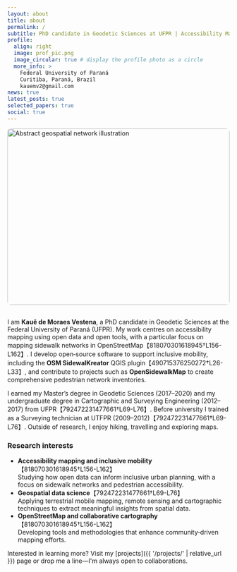 ```yaml
---
layout: about
title: about
permalink: /
subtitle: PhD candidate in Geodetic Sciences at UFPR | Accessibility Mapping & OpenStreetMap
profile:
  align: right
  image: prof_pic.png
  image_circular: true # display the profile photo as a circle
  more_info: >
    Federal University of Paraná
    Curitiba, Paraná, Brazil
    kauemv2@gmail.com
news: true
latest_posts: true
selected_papers: true
social: true
---
```


<!-- Hero image -->
<img src="{{ '/assets/img/hero.png' | relative_url }}" alt="Abstract geospatial network illustration" style="width:100%; max-height:400px; object-fit:cover; border-radius:0.5rem; margin-bottom:1rem;" />

I am **Kauê de Moraes Vestena**, a PhD candidate in Geodetic Sciences at the Federal University of Paraná (UFPR). My work centres on accessibility mapping using open data and open tools, with a particular focus on mapping sidewalk networks in OpenStreetMap【818070301618945†L156-L162】. I develop open‑source software to support inclusive mobility, including the **OSM SidewalKreator** QGIS plugin【490715376250272†L26-L33】, and contribute to projects such as **OpenSidewalkMap** to create comprehensive pedestrian network inventories.

I earned my Master’s degree in Geodetic Sciences (2017–2020) and my undergraduate degree in Cartographic and Surveying Engineering (2012–2017) from UFPR【792472231477661†L69-L76】. Before university I trained as a Surveying technician at UTFPR (2009–2012)【792472231477661†L69-L76】. Outside of research, I enjoy hiking, travelling and exploring maps.

### Research interests

- **Accessibility mapping and inclusive mobility**【818070301618945†L156-L162】  
  Studying how open data can inform inclusive urban planning, with a focus on sidewalk networks and pedestrian accessibility.
- **Geospatial data science**【792472231477661†L69-L76】  
  Applying terrestrial mobile mapping, remote sensing and cartographic techniques to extract meaningful insights from spatial data.
- **OpenStreetMap and collaborative cartography**【818070301618945†L156-L162】  
  Developing tools and methodologies that enhance community‑driven mapping efforts.

Interested in learning more? Visit my [projects]({{ '/projects/' | relative_url }}) page or drop me a line—I'm always open to collaborations.
